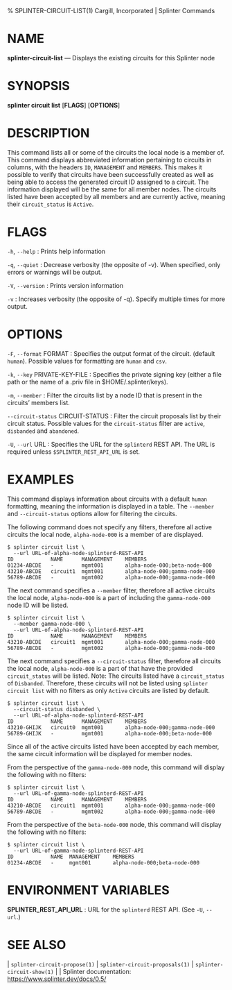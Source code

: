 % SPLINTER-CIRCUIT-LIST(1) Cargill, Incorporated | Splinter Commands
<!--
  Copyright 2018-2021 Cargill Incorporated
  Licensed under Creative Commons Attribution 4.0 International License
  https://creativecommons.org/licenses/by/4.0/
-->

NAME
====

**splinter-circuit-list** — Displays the existing circuits for this Splinter node

SYNOPSIS
========
**splinter circuit list** \[**FLAGS**\] \[**OPTIONS**\]

DESCRIPTION
===========
This command lists all or some of the circuits the local node is a member of.
This command displays abbreviated information pertaining to circuits in columns,
with the headers `ID`, `MANAGEMENT` and `MEMBERS`. This makes it possible to
verify that circuits have been successfully created as well as being able to
access the generated circuit ID assigned to a circuit. The information displayed
will be the same for all member nodes. The circuits listed have been accepted by
all members and are currently active, meaning their `circuit_status` is
`Active`.

FLAGS
=====
`-h`, `--help`
: Prints help information

`-q`, `--quiet`
: Decrease verbosity (the opposite of -v). When specified, only errors or
  warnings will be output.

`-V`, `--version`
: Prints version information

`-v`
: Increases verbosity (the opposite of -q). Specify multiple times for more
  output.

OPTIONS
=======
`-F`, `--format` FORMAT
: Specifies the output format of the circuit. (default `human`). Possible values
  for formatting are `human` and `csv`.

`-k`, `--key` PRIVATE-KEY-FILE
: Specifies the private signing key (either a file path or the name of a
  .priv file in $HOME/.splinter/keys).

`-m`, `--member` <member>
: Filter the circuits list by a node ID that is present in the circuits’ members
  list.

`--circuit-status` CIRCUIT-STATUS
: Filter the circuit proposals list by their circuit status. Possible values
  for the `circuit-status` filter are `active`, `disbanded` and `abandoned`.

`-U`, `--url` URL
: Specifies the URL for the `splinterd` REST API. The URL is required unless
  `$SPLINTER_REST_API_URL` is set.

EXAMPLES
========
This command displays information about circuits with a default `human`
formatting, meaning the information is displayed in a table. The `--member`
and `--circuit-status` options allow for filtering the circuits.

The following command does not specify any filters, therefore all active
circuits the local node, `alpha-node-000` is a member of are displayed.
```
$ splinter circuit list \
  --url URL-of-alpha-node-splinterd-REST-API
ID            NAME      MANAGEMENT    MEMBERS
01234-ABCDE   -         mgmt001       alpha-node-000;beta-node-000
43210-ABCDE   circuit1  mgmt001       alpha-node-000;gamma-node-000
56789-ABCDE   -         mgmt002       alpha-node-000;gamma-node-000
```

The next command specifies a `--member` filter, therefore all
active circuits the local node, `alpha-node-000` is a part of including the
`gamma-node-000` node ID will be listed.
```
$ splinter circuit list \
  --member gamma-node-000 \
  --url URL-of-alpha-node-splinterd-REST-API
ID            NAME      MANAGEMENT    MEMBERS
43210-ABCDE   circuit1  mgmt001       alpha-node-000;gamma-node-000
56789-ABCDE   -         mgmt002       alpha-node-000;gamma-node-000
```

The next command specifies a `--circuit-status` filter, therefore all
circuits the local node, `alpha-node-000` is a part of that have the provided
`circuit_status` will be listed. Note: The circuits listed have a
`circuit_status` of `Disbanded`. Therefore, these circuits will not be listed
using `splinter circuit list` with no filters as only `Active` circuits are
listed by default.
```
$ splinter circuit list \
  --circuit-status disbanded \
  --url URL-of-alpha-node-splinterd-REST-API
ID            NAME      MANAGEMENT    MEMBERS
43210-GHIJK   circuit0  mgmt001       alpha-node-000;gamma-node-000
56789-GHIJK   -         mgmt001       alpha-node-000;beta-node-000
```

Since all of the active circuits listed have been accepted by each member, the
same circuit information will be displayed for member nodes.

From the perspective of the `gamma-node-000` node, this command will display the
following with no filters:
```
$ splinter circuit list \
  --url URL-of-gamma-node-splinterd-REST-API
ID            NAME      MANAGEMENT    MEMBERS
43210-ABCDE   circuit1  mgmt001       alpha-node-000;gamma-node-000
56789-ABCDE   -         mgmt002       alpha-node-000;gamma-node-000
```

From the perspective of the `beta-node-000` node, this command will display the
following with no filters:
```
$ splinter circuit list \
  --url URL-of-gamma-node-splinterd-REST-API
ID            NAME  MANAGEMENT    MEMBERS
01234-ABCDE   -     mgmt001       alpha-node-000;beta-node-000
```

ENVIRONMENT VARIABLES
=====================
**SPLINTER_REST_API_URL**
: URL for the `splinterd` REST API. (See `-U`, `--url`.)

SEE ALSO
========
| `splinter-circuit-propose(1)`
| `splinter-circuit-proposals(1)`
| `splinter-circuit-show(1)`
|
| Splinter documentation: https://www.splinter.dev/docs/0.5/
